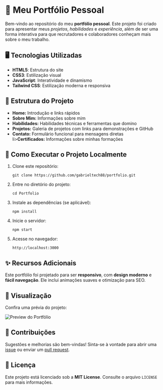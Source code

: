 <!DOCTYPE html>
<html lang="en">
<head>
    <meta charset="UTF-8">
    <meta name="viewport" content="width=device-width, initial-scale=1.0">
</head>
<body>
    <h1>🌟 Meu Portfólio Pessoal</h1>
    <p>
        Bem-vindo ao repositório do meu <strong>portfólio pessoal</strong>. Este projeto foi criado para apresentar meus
        <em>projetos</em>, <em>habilidades</em> e <em>experiência</em>, além de ser uma forma interativa para que
        recrutadores e colaboradores conheçam mais sobre o meu trabalho.
    </p>
    <h2>🖥 Tecnologias Utilizadas</h2>
    <ul>
        <li><strong>HTML5</strong>: Estrutura do site</li>
        <li><strong>CSS3</strong>: Estilização visual</li>
        <li><strong>JavaScript</strong>: Interatividade e dinamismo</li>
        <li><strong>Tailwind CSS</strong>: Estilização moderna e responsiva</li>
    </ul>
    <h2>📂 Estrutura do Projeto</h2>
    <ul>
        <li><strong>Home:</strong> Introdução e links rápidos</li>
        <li><strong>Sobre Mim:</strong> Informações sobre mim </li>
        <li><strong>Habilidades:</strong> Habilidades técnicas e ferramentas que domino</li>
        <li><strong>Projetos:</strong> Galeria de projetos com links para demonstrações e GitHub</li>
        <li><strong>Contato:</strong> Formulário funcional para mensagens diretas</li>
        li><strong>Certificados:</strong> Informações sobre minhas formações </li>
    </ul>
    <h2>🚀 Como Executar o Projeto Localmente</h2>
    <ol>
        <li>Clone este repositório:</li>
        <pre><code>git clone https://github.com/gabrieltech88/portfolio.git</code></pre>
        <li>Entre no diretório do projeto:</li>
        <pre><code>cd Portfolio</code></pre>
        <li>Instale as dependências (se aplicável):</li>
        <pre><code>npm install</code></pre>
        <li>Inicie o servidor:</li>
        <pre><code>npm start</code></pre>
        <li>Acesse no navegador:</li>
        <pre><code>http://localhost:3000</code></pre>
    </ol>
    <h2>✨ Recursos Adicionais</h2>
    <p>Este portfólio foi projetado para ser <strong>responsivo</strong>, com <strong>design moderno</strong> e 
        <strong>fácil navegação</strong>. Ele inclui animações suaves e otimização para SEO.</p>
    <h2>📸 Visualização</h2>
    <p>Confira uma prévia do projeto:</p>
    <img src="caminho/para/imagem-preview.png" alt="Preview do Portfólio" style="max-width:100%; height:auto;">
    <h2>🤝 Contribuições</h2>
    <p>
        Sugestões e melhorias são bem-vindas! Sinta-se à vontade para abrir uma <a href="https://github.com/seuusuario/portfolio/issues">issue</a> ou enviar um <a href="https://github.com/seuusuario/portfolio/pulls">pull request</a>.
    </p>
    <h2>📜 Licença</h2>
    <p>Este projeto está licenciado sob a <strong>MIT License</strong>. Consulte o arquivo <code>LICENSE</code> para mais informações.</p>
</body>
</html>
